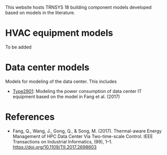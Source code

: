 This website hosts TRNSYS 18 building component models developed based on models in the literature.

# HVAC equipment models
To be added

# Data center models
Models for modeling of the data center. This includes

* [Type2901](https://github.com/howardcheung/trnsys-18-models/tree/master/DataCenterModels/Type2901): Modeling the power consumption of data center IT equipment based on the model in Fang et al. (2017)

# References
* Fang, Q., Wang, J., Gong, Q., & Song, M. (2017). Thermal-aware Energy Management of HPC Data Center Via Two-time-scale Control. IEEE Transactions on Industrial Informatics, (99), 1–1. https://doi.org/10.1109/TII.2017.2698603

